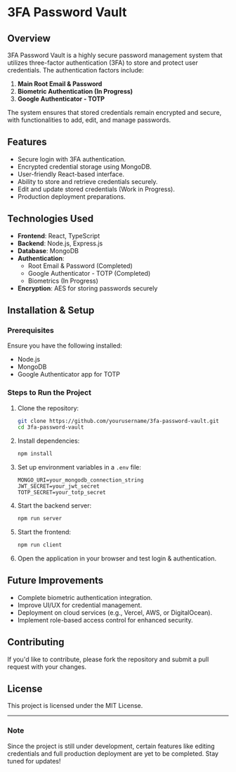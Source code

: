 # 3FA Password Vault

## Overview
3FA Password Vault is a highly secure password management system that utilizes three-factor authentication (3FA) to store and protect user credentials. The authentication factors include:
1. **Main Root Email & Password**
2. **Biometric Authentication (In Progress)**
3. **Google Authenticator - TOTP**

The system ensures that stored credentials remain encrypted and secure, with functionalities to add, edit, and manage passwords.

## Features
- Secure login with 3FA authentication.
- Encrypted credential storage using MongoDB.
- User-friendly React-based interface.
- Ability to store and retrieve credentials securely.
- Edit and update stored credentials (Work in Progress).
- Production deployment preparations.

## Technologies Used
- **Frontend**: React, TypeScript
- **Backend**: Node.js, Express.js
- **Database**: MongoDB
- **Authentication**:
  - Root Email & Password (Completed)
  - Google Authenticator - TOTP (Completed)
  - Biometrics (In Progress)
- **Encryption**: AES for storing passwords securely

## Installation & Setup
### Prerequisites
Ensure you have the following installed:
- Node.js
- MongoDB
- Google Authenticator app for TOTP

### Steps to Run the Project
1. Clone the repository:
   ```sh
   git clone https://github.com/yourusername/3fa-password-vault.git
   cd 3fa-password-vault
   ```
2. Install dependencies:
   ```sh
   npm install
   ```
3. Set up environment variables in a `.env` file:
   ```env
   MONGO_URI=your_mongodb_connection_string
   JWT_SECRET=your_jwt_secret
   TOTP_SECRET=your_totp_secret
   ```
4. Start the backend server:
   ```sh
   npm run server
   ```
5. Start the frontend:
   ```sh
   npm run client
   ```
6. Open the application in your browser and test login & authentication.

## Future Improvements
- Complete biometric authentication integration.
- Improve UI/UX for credential management.
- Deployment on cloud services (e.g., Vercel, AWS, or DigitalOcean).
- Implement role-based access control for enhanced security.

## Contributing
If you'd like to contribute, please fork the repository and submit a pull request with your changes.

## License
This project is licensed under the MIT License.

---
### Note
Since the project is still under development, certain features like editing credentials and full production deployment are yet to be completed. Stay tuned for updates!

